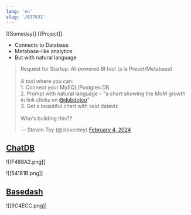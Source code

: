 ```yaml
---
lang: 'en'
slug: '/637631'
---
```


[[Someday]] [[Project]].

- Connects to Database
- Metabase-like analytics
- But with natural language

<blockquote class="twitter-tweet">

<p lang="en" dir="ltr">

Request for Startup: AI-powered BI tool (a la Preset/Metabase)<br/><br/>A tool where you can:<br/>1. Connect your MySQL/Postgres DB<br/>2. Prompt with natural language – &quot;a chart showing the MoM growth in link clicks on <a href="https://twitter.com/dubdotco?ref_src=twsrc%5Etfw">@dubdotco</a>&quot;<br/>3. Get a beautiful chart with said dataviz<br/><br/>Who&#39;s building this??

</p>

&mdash; Steven Tey (@steventey) <a href="https://twitter.com/steventey/status/1754216226027622404?ref_src=twsrc%5Etfw">February 4, 2024</a></blockquote>

## [ChatDB](https://twitter.com/chatdb)

![[F488A2.png]]

![[54181B.png]]

## [Basedash](https://www.basedash.com/)

![[9C4ECC.png]]
